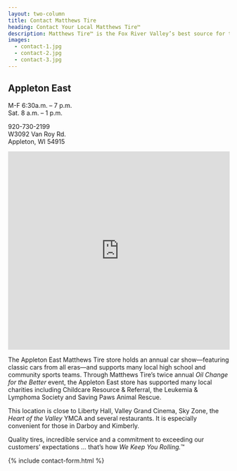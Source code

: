 ```yaml
---
layout: two-column
title: Contact Matthews Tire
heading: Contact Your Local Matthews Tire™
description: Matthews Tire™ is the Fox River Valley’s best source for tires and auto service. Customers in Green Bay, Appleton, Fond du Lac and Waupaca trust Matthews Tire.
images:
  - contact-1.jpg
  - contact-2.jpg
  - contact-3.jpg
---
```


## Appleton East

M-F 6:30a.m. – 7 p.m. <br>
Sat. 8 a.m. – 1 p.m.

920-730-2199 <br>
W3092 Van Roy Rd. <br>
Appleton, WI 54915

<iframe src="https://www.google.com/maps/embed?pb=!1m14!1m8!1m3!1d45729.58856485242!2d-88.4106301!3d44.2461994!3m2!1i1024!2i768!4f13.1!3m3!1m2!1s0x0000000000000000%3A0xb7b7a8aabf8a42be!2sMatthews+Tire!5e0!3m2!1sen!2sus!4v1541094095074" width="100%" height="450" frameborder="0" style="border:0" allowfullscreen></iframe>

The Appleton East Matthews Tire store holds an annual car show—featuring classic cars from all eras—and supports many local high school and community sports teams. Through Matthews Tire’s twice annual *Oil Change for the Better* event, the Appleton East store has supported many local charities including Childcare Resource & Referral, the Leukemia & Lymphoma Society and Saving Paws Animal Rescue.

This location is close to Liberty Hall, Valley Grand Cinema, Sky Zone, the *Heart of the Valley* YMCA and several restaurants. It is especially convenient for those in Darboy and Kimberly.


Quality tires, incredible service and a commitment to exceeding our customers’ expectations … that’s how *We Keep You Rolling.*™

{% include contact-form.html %}
